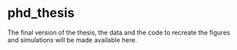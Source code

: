 # phd_thesis
The final version of the thesis, the data and the code to recreate the figures and simulations will be made available here.
